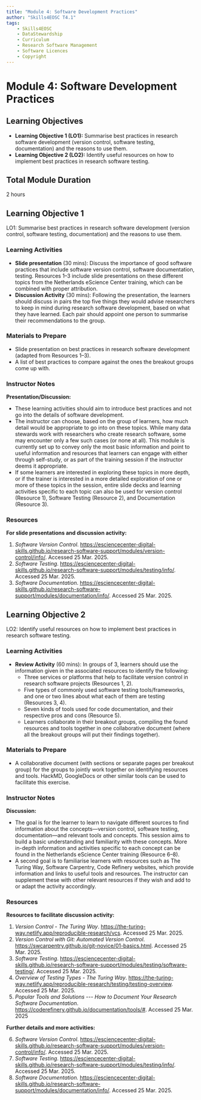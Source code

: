 ```yaml
---
title: "Module 4: Software Development Practices"
author: "Skills4EOSC T4.1"
tags:
    - Skills4EOSC
    - DataStewardship
    - Curriculum
    - Research Software Management
    - Software Licences
    - Copyright
---
```


# Module 4: Software Development Practices


## Learning Objectives

- **Learning Objective 1 (LO1):** Summarise best practices in research software development (version control, software testing, documentation) and the reasons to use them.
- **Learning Objective 2 (LO2):** Identify useful resources on how to implement best practices in research software testing.


## Total Module Duration

2 hours


## Learning Objective 1

LO1: Summarise best practices in research software development (version control, software testing, documentation) and the reasons to use them.


### Learning Activities

- **Slide presentation** (30&nbsp;mins): Discuss the importance of good software practices that include software version control, software documentation, testing. Resources&nbsp;1&ndash;3 include slide presentations on these different topics from the Netherlands eScience Center training, which can be combined with proper attribution.
- **Discussion Activity** (30&nbsp;mins): Following the presentation, the learners should discuss in pairs the top five things they would advise researchers to keep in mind during research software development, based on what they have learned. Each pair should appoint one person to summarise their recommendations to the group.


### Materials to Prepare

- Slide presentation on best practices in research software development (adapted from Resources&nbsp;1&ndash;3).
- A list of best practices to compare against the ones the breakout groups come up with.


### Instructor Notes

**Presentation/Discussion:**

- These learning activities should aim to introduce best practices and not go into the details of software development.
- The instructor can choose, based on the group of learners, how much detail would be appropriate to go into on these topics. While many data stewards work with researchers who create research software, some may encounter only a few such cases (or none at all). This module is currently set up to convey only the most basic information and point to useful information and resources that learners can engage with either through self-study, or as part of the training session if the instructor deems it appropriate.
- If some learners are interested in exploring these topics in more depth, or if the trainer is interested in a more detailed exploration of one or more of these topics in the session, entire slide decks and learning activities specific to each topic can also be used for version control (Resource&nbsp;1), Software Testing (Resource&nbsp;2), and Documentation (Resource&nbsp;3).


### Resources

**For slide presentations and discussion activity:**

1. *Software Version Control*. <https://esciencecenter-digital-skills.github.io/research-software-support/modules/version-control/info/>. Accessed 25 Mar. 2025.
2. *Software Testing*. <https://esciencecenter-digital-skills.github.io/research-software-support/modules/testing/info/>. Accessed 25 Mar. 2025.
3. *Software Documentation*. <https://esciencecenter-digital-skills.github.io/research-software-support/modules/documentation/info/>. Accessed 25 Mar. 2025.



## Learning Objective 2

LO2: Identify useful resources on how to implement best practices in research software testing.


### Learning Activities

- **Review Activity** (60&nbsp;mins): In groups of 3, learners should use the information given in the associated resources to identify the following:
    - Three services or platforms that help to facilitate version control in research software projects (Resources&nbsp;1, 2).
    - Five types of commonly used software testing tools/frameworks, and one or two lines about what each of them are testing (Resources&nbsp;3, 4).
    - Seven kinds of tools used for code documentation, and their respective pros and cons (Resource&nbsp;5).
    - Learners collaborate in their breakout groups, compiling the found resources and tools together in one collaborative document (where all the breakout groups will put their findings together).


### Materials to Prepare

- A collaborative document (with sections or separate pages per breakout group) for the groups to jointly work together on identifying resources and tools. HackMD, GoogleDocs or other similar tools can be used to facilitate this exercise.


### Instructor Notes

**Discussion:**

- The goal is for the learner to learn to navigate different sources to find information about the concepts&mdash;version control, software testing, documentation&mdash;and relevant tools and concepts. This session aims to build a basic understanding and familiarity with these concepts. More in-depth information and activities specific to each concept can be found in the Netherlands eScience Center training (Resource&nbsp;6&ndash;8).
- A second goal is to familiarise learners with resources such as The Turing Way, Software Carpentry, Code Refinery websites, which provide information and links to useful tools and resources. The instructor can supplement these with other relevant resources if they wish and add to or adapt the activity accordingly.


### Resources

**Resources to facilitate discussion activity:**

1. *Version Control - The Turing Way*. <https://the-turing-way.netlify.app/reproducible-research/vcs>. Accessed 25 Mar. 2025.
2. *Version Control with Git: Automated Version Control*. <https://swcarpentry.github.io/git-novice/01-basics.html>. Accessed 25 Mar. 2025.
3. *Software Testing*. <https://esciencecenter-digital-skills.github.io/research-software-support/modules/testing/software-testing/>. Accessed 25 Mar. 2025.
4. *Overview of Testing Types - The Turing Way*. <https://the-turing-way.netlify.app/reproducible-research/testing/testing-overview>. Accessed 25 Mar. 2025.
5. *Popular Tools and Solutions --- How to Document Your Research Software Documentation*. <https://coderefinery.github.io/documentation/tools/#>. Accessed 25 Mar. 2025

**Further details and more activities:**

6. *Software Version Control*. <https://esciencecenter-digital-skills.github.io/research-software-support/modules/version-control/info/>. Accessed 25 Mar. 2025.
7. *Software Testing*. <https://esciencecenter-digital-skills.github.io/research-software-support/modules/testing/info/>. Accessed 25 Mar. 2025.
8. *Software Documentation.* <https://esciencecenter-digital-skills.github.io/research-software-support/modules/documentation/info/>. Accessed 25 Mar. 2025.
